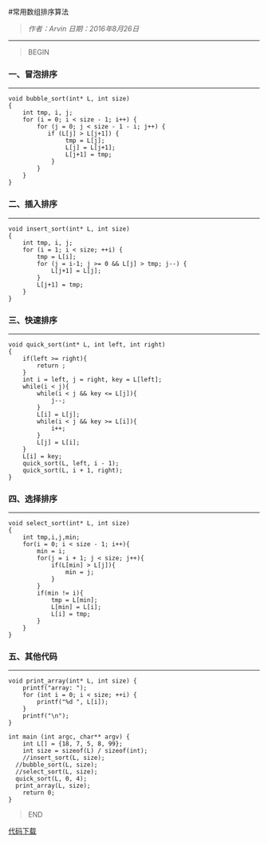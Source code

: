 #常用数组排序算法

> *作者：Arvin 日期：2016年8月26日*

---------------------------------

>BEGIN

### 一、冒泡排序
---------------------------------
    void bubble_sort(int* L, int size)
    {
        int tmp, i, j;
        for (i = 0; i < size - 1; i++) {
            for (j = 0; j < size - 1 - i; j++) {
               if (L[j] > L[j+1]) {
                    tmp = L[j];
                    L[j] = L[j+1];
                    L[j+1] = tmp;
                }
            }
        }
    }
    
### 二、插入排序
---------------------------------
    void insert_sort(int* L, int size)
    {
	    int tmp, i, j;
	    for (i = 1; i < size; ++i) {
		    tmp = L[i];
		    for (j = i-1; j >= 0 && L[j] > tmp; j--) {
			    L[j+1] = L[j];
		    }
		    L[j+1] = tmp;
	    }
    }

### 三、快速排序
---------------------------------
    void quick_sort(int* L, int left, int right)
    {
        if(left >= right){
            return ;
        }
        int i = left, j = right, key = L[left];
        while(i < j){
            while(i < j && key <= L[j]){
                j--;
            }
            L[i] = L[j];
            while(i < j && key >= L[i]){
                i++;
            }
            L[j] = L[i];
        }
        L[i] = key;
        quick_sort(L, left, i - 1);
        quick_sort(L, i + 1, right);
    }

### 四、选择排序
---------------------------------
    void select_sort(int* L, int size)
    {
        int tmp,i,j,min;
        for(i = 0; i < size - 1; i++){
            min = i;
            for(j = i + 1; j < size; j++){
                if(L[min] > L[j]){
                    min = j;
                }
            }
            if(min != i){
                tmp = L[min];
                L[min] = L[i];
                L[i] = tmp;
            }
        }
    }

### 五、其他代码
---------------------------------
    void print_array(int* L, int size) {
	    printf("array: ");
	    for (int i = 0; i < size; ++i) {
		    printf("%d ", L[i]);
	    }
	    printf("\n");
    }

    int main (int argc, char** argv) {
	    int L[] = {18, 7, 5, 8, 99};
	    int size = sizeof(L) / sizeof(int);
	    //insert_sort(L, size);
      //bubble_sort(L, size);
      //select_sort(L, size);
      quick_sort(L, 0, 4);
      print_array(L, size);
	    return 0;
    }

>END

[代码下载](documents/array_sort.zip)

